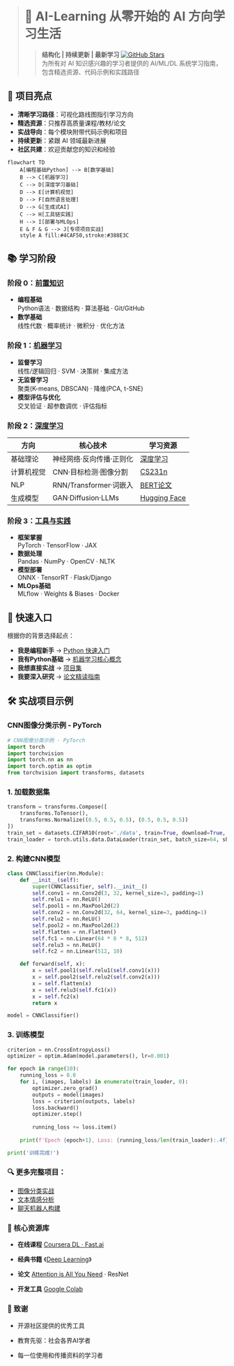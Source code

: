 > # 🚀 AI-Learning 从零开始的 AI 方向学习生活
>> **结构化 | 持续更新 | 最新学习**    [![GitHub Stars](https://img.shields.io/github/stars/0voice/learning-Journey-AI?style=social)](https://github.com/0voice/learning-Journey-AI)  
>> 为所有对 AI 知识感兴趣的学习者提供的 AI/ML/DL 系统学习指南，包含精选资源、代码示例和实践路径


## 🌟 项目亮点

- **清晰学习路径**：可视化路线图指引学习方向
- **精选资源**：只推荐高质量课程/教材/论文
- **实战导向**：每个模块附带代码示例和项目
- **持续更新**：紧跟 AI 领域最新进展
- **社区共建**：欢迎贡献您的知识和经验

```mermaid
flowchart TD
    A[编程基础Python] --> B[数学基础]
    B --> C[机器学习]
    C --> D[深度学习基础]
    D --> E[计算机视觉]
    D --> F[自然语言处理]
    D --> G[生成式AI]
    C --> H[工具链实践]
    H --> I[部署与MLOps]
    E & F & G --> J[专项项目实战]
    style A fill:#4CAF50,stroke:#388E3C
```

## 📚 学习阶段

### 阶段 0：[前置知识](https://github.com/0voice/learning-Journey-AI/tree/main/Python%20and%20Math)
- **编程基础**  
  Python语法 · 数据结构 · 算法基础 · Git/GitHub
- **数学基础**  
  线性代数 · 概率统计 · 微积分 · 优化方法

### 阶段 1：[机器学习](https://github.com/0voice/learning-Journey-AI/tree/main/Machine%20Learning)
- **监督学习**  
  线性/逻辑回归 · SVM · 决策树 · 集成方法
- **无监督学习**  
  聚类(K-means, DBSCAN) · 降维(PCA, t-SNE)
- **模型评估与优化**  
  交叉验证 · 超参数调优 · 评估指标

### 阶段 2：[深度学习](https://github.com/0voice/learning-Journey-AI/tree/main/Deep%20learning)

| 方向         | 核心技术                        | 学习资源                             |
|--------------|---------------------------------|--------------------------------------|
| 基础理论     | 神经网络·反向传播·正则化        | [深度学习](https://www.deeplearningbook.org/) |
| 计算机视觉   | CNN·目标检测·图像分割           | [CS231n](http://cs231n.stanford.edu/)         |
| NLP          | RNN/Transformer·词嵌入          | [BERT论文](https://arxiv.org/abs/1810.04805)  |
| 生成模型     | GAN·Diffusion·LLMs              | [Hugging Face](https://huggingface.co/)       |

### 阶段 3：[工具与实践](https://github.com/0voice/learning-Journey-AI/tree/main/tools)
- **框架掌握**  
  PyTorch · TensorFlow · JAX
- **数据处理**  
  Pandas · NumPy · OpenCV · NLTK
- **模型部署**  
  ONNX · TensorRT · Flask/Django
- **MLOps基础**  
  MLflow · Weights & Biases · Docker


## 🚪 快速入口
根据你的背景选择起点：
- **我是编程新手** → [Python 快速入门](https://github.com/0voice/learning-Journey-AI/tree/main/Python%20and%20Math)    
- **我有Python基础** → [机器学习核心概念](https://github.com/0voice/learning-Journey-AI/tree/main/Machine%20Learning)
- **我想直接实战** → [项目集](https://github.com/pytorch/examples)
- **我要深入研究** → [论文精读指南](https://github.com/terryum/awesome-deep-learning-papers)

## 🛠️ 实战项目示例
### CNN图像分类示例 - PyTorch

```python
# CNN图像分类示例 - PyTorch
import torch
import torchvision
import torch.nn as nn
import torch.optim as optim
from torchvision import transforms, datasets
```

### 1. 加载数据集
```python
transform = transforms.Compose([
    transforms.ToTensor(),
    transforms.Normalize((0.5, 0.5, 0.5), (0.5, 0.5, 0.5))
])
train_set = datasets.CIFAR10(root='./data', train=True, download=True, transform=transform)
train_loader = torch.utils.data.DataLoader(train_set, batch_size=64, shuffle=True)
```

### 2. 构建CNN模型
```python
class CNNClassifier(nn.Module):
    def __init__(self):
        super(CNNClassifier, self).__init__()
        self.conv1 = nn.Conv2d(3, 32, kernel_size=3, padding=1)
        self.relu1 = nn.ReLU()
        self.pool1 = nn.MaxPool2d(2)
        self.conv2 = nn.Conv2d(32, 64, kernel_size=3, padding=1)
        self.relu2 = nn.ReLU()
        self.pool2 = nn.MaxPool2d(2)
        self.flatten = nn.Flatten()
        self.fc1 = nn.Linear(64 * 8 * 8, 512)
        self.relu3 = nn.ReLU()
        self.fc2 = nn.Linear(512, 10)

    def forward(self, x):
        x = self.pool1(self.relu1(self.conv1(x)))
        x = self.pool2(self.relu2(self.conv2(x)))
        x = self.flatten(x)
        x = self.relu3(self.fc1(x))
        x = self.fc2(x)
        return x

model = CNNClassifier()
```

### 3. 训练模型
```python
criterion = nn.CrossEntropyLoss()
optimizer = optim.Adam(model.parameters(), lr=0.001)

for epoch in range(10):
    running_loss = 0.0
    for i, (images, labels) in enumerate(train_loader, 0):
        optimizer.zero_grad()
        outputs = model(images)
        loss = criterion(outputs, labels)
        loss.backward()
        optimizer.step()
        
        running_loss += loss.item()
        
    print(f'Epoch {epoch+1}, Loss: {running_loss/len(train_loader):.4f}')

print('训练完成!')
```

### 🔍 更多完整项目：

- [图像分类实战](https://github.com/0voice/learning-Journey-AI/blob/main/Project/%E5%9B%BE%E5%83%8F%E5%88%86%E7%B1%BB%E5%AE%9E%E6%88%98.md)
- [文本情感分析](https://github.com/0voice/learning-Journey-AI/blob/main/Project/%E6%96%87%E6%9C%AC%E6%83%85%E6%84%9F%E5%88%86%E6%9E%90.md)
- [聊天机器人构建](https://github.com/0voice/learning-Journey-AI/blob/main/Project/%E8%81%8A%E5%A4%A9%E6%9C%BA%E5%99%A8%E4%BA%BA%E6%9E%84%E5%BB%BA.md)

### 📌 核心资源库
- **在线课程**
[Coursera DL · Fast.ai](https://course.fast.ai/)

- **经典书籍**
《[Deep Learning](https://github.com/exacity/deeplearningbook-chinese/tree/master)》

- **论文**
[Attention is All You Need](https://github.com/0voice/learning-Journey-AI/blob/main/papers%20of%20deep%20learning/Attention%20Is%20All%20You%20Need.pdf) · ResNet

- **开发工具**
[Google Colab](https://colab.research.google.com/)

### 💖 致谢
- 开源社区提供的优秀工具

- 教育先驱：社会各界AI学者

- 每一位使用和传播资料的学习者
